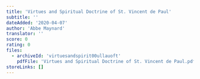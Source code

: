 ```yaml
---
title: 'Virtues and Spiritual Doctrine of St. Vincent de Paul'
subtitle: ''
dateAdded: '2020-04-07'
author: 'Abbe Maynard'
translator: ''
score: 0
rating: 0
files:
  - archiveId: 'virtuesandspirit00ullauoft'
    pdfFile: 'Virtues and Spiritual Doctrine of St. Vincent de Paul.pdf'
storeLinks: []
---
```


